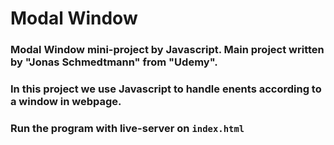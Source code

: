 # Modal Window
### Modal Window mini-project by Javascript. Main project written by "Jonas Schmedtmann" from "Udemy".
### In this project we use Javascript to handle enents according to a window in webpage. 
### Run the program with live-server on `index.html`
